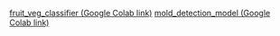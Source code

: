 [fruit_veg_classifier (Google Colab link)](https://colab.research.google.com/drive/1JzrEBrzCvfa3fnf_g8WwwRSvgljW0pTf?usp=sharing)
[mold_detection_model (Google Colab link)](https://colab.research.google.com/drive/1ZU-EDwXCC8lzymQsOrUJqHcKANNiP-zs?usp=sharing)